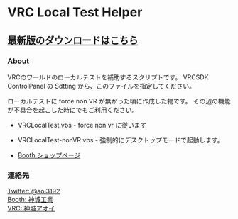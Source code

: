 # VRC Local Test Helper
## [最新版のダウンロードはこちら](https://github.com/AoiKamishiro/VRC_LocalTestHelper/releases)
### About
VRCのワールドのローカルテストを補助するスクリプトです。
VRCSDK ControlPanel の Sdtting から、このファイルを指定してください。

ローカルテストに force non VR が無かった頃に作成した物です。
その辺の機能が不具合を起こした時にでもご利用ください。

* VRCLocalTest.vbs - force non vr に従います
* VRCLocalTest-nonVR.vbs - 強制的にデスクトップモードで起動します。

* [Booth ショップページ](https://kamishirolab.booth.pm/items/1954145)
### 連絡先
[Twitter: @aoi3192](https://twitter.com/aoi3192)  
[Booth: 神城工業](https://kamishirolab.booth.pm/)  
[VRC: 神城アオイ](https://www.vrchat.com/home/user/usr_19514816-2cf8-43cc-a046-9e2d87d15af7)